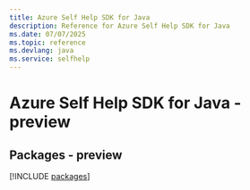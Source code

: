 ```yaml
---
title: Azure Self Help SDK for Java
description: Reference for Azure Self Help SDK for Java
ms.date: 07/07/2025
ms.topic: reference
ms.devlang: java
ms.service: selfhelp
---
```

# Azure Self Help SDK for Java - preview
## Packages - preview
[!INCLUDE [packages](self-help-index.md)]